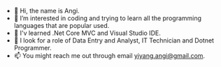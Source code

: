 - 👋 Hi, the name is Angi.
- 👀 I’m interested in coding and trying to learn all the programming languages that are popular used.
- 🌱 I'v learned .Net Core MVC and Visual Studio IDE.
- 💞️ I look for a role of Data Entry and Analyst, IT Technician and Dotnet Programmer.
- 📫 You might reach me out through email yiyang.angi@gmail.com.

<!---
virblade77/virblade77 is a ✨ special ✨ repository because its `README.md` (this file) appears on your GitHub profile.
You can click the Preview link to take a look at your changes.
--->
